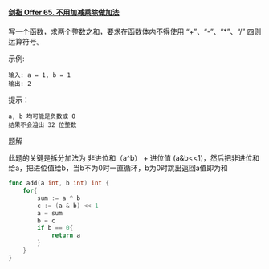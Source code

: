 #### [剑指 Offer 65. 不用加减乘除做加法](https://leetcode.cn/problems/bu-yong-jia-jian-cheng-chu-zuo-jia-fa-lcof/)

写一个函数，求两个整数之和，要求在函数体内不得使用 “+”、“-”、“*”、“/” 四则运算符号。

 

示例:

```
输入: a = 1, b = 1
输出: 2
```


提示：

```
a, b 均可能是负数或 0
结果不会溢出 32 位整数
```



题解

此题的关键是拆分加法为 非进位和（a^b） + 进位值 (a&b<<1)，然后把非进位和给a，把进位值给b，当b不为0时一直循环，b为0时跳出返回a值即为和

```go
func add(a int, b int) int {
    for{
        sum := a ^ b
        c := (a & b) << 1
        a = sum
        b = c
        if b == 0{
            return a
        }
    }
}
```

